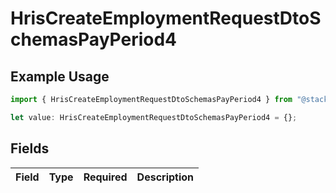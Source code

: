 # HrisCreateEmploymentRequestDtoSchemasPayPeriod4

## Example Usage

```typescript
import { HrisCreateEmploymentRequestDtoSchemasPayPeriod4 } from "@stackone/stackone-client-ts/sdk/models/shared";

let value: HrisCreateEmploymentRequestDtoSchemasPayPeriod4 = {};
```

## Fields

| Field       | Type        | Required    | Description |
| ----------- | ----------- | ----------- | ----------- |